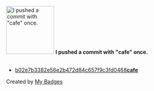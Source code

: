 <img src="https://my-badges.github.io/my-badges/cafe-commit.png" alt="I pushed a commit with &quot;cafe&quot; once." title="I pushed a commit with &quot;cafe&quot; once." width="128">
<strong>I pushed a commit with &quot;cafe&quot; once.</strong>
<br><br>

- <a href="https://github.com/polRk/telegram/commit/b02e7b3382e56e2b472d84c657f9c3fd0468cafe">b02e7b3382e56e2b472d84c657f9c3fd0468<strong>cafe</strong></a>


Created by <a href="https://github.com/my-badges/my-badges">My Badges</a>